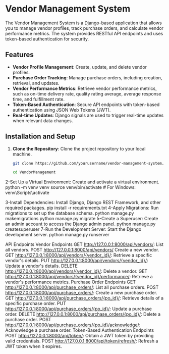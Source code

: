 # Vendor Management System

The Vendor Management System is a Django-based application that allows you to manage vendor profiles, track purchase orders, and calculate vendor performance metrics. The system provides RESTful API endpoints and uses token-based authentication for security.

## Features

- **Vendor Profile Management**: Create, update, and delete vendor profiles.
- **Purchase Order Tracking**: Manage purchase orders, including creation, retrieval, and updates.
- **Vendor Performance Metrics**: Retrieve vendor performance metrics, such as on-time delivery rate, quality rating average, average response time, and fulfillment rate.
- **Token-Based Authentication**: Secure API endpoints with token-based authentication using JSON Web Tokens (JWT).
- **Real-time Updates**: Django signals are used to trigger real-time updates when relevant data changes.

## Installation and Setup

1. **Clone the Repository**: Clone the project repository to your local machine.
   ```bash
   git clone https://github.com/yourusername/vendor-management-system.git
   
   cd VendorManagement

2-Set Up a Virtual Environment: Create and activate a virtual environment.
python -m venv venv
source venv/bin/activate  # For Windows: venv\Scripts\activate

3-Install Dependencies: Install Django, Django REST Framework, and other required packages.
pip install -r requirements.txt
4-Apply Migrations: Run migrations to set up the database schema.
python manage.py makemigrations
python manage.py migrate
5-Create a Superuser: Create an admin account to access the Django admin panel.
python manage.py createsuperuser
7-Run the Development Server: Start the Django development server.
python manage.py runserver

API Endpoints
Vendor Endpoints
GET http://127.0.0.1:8000/api/vendors/: List all vendors.
POST http://127.0.0.1:8000/api/vendors/ Create a new vendor.
GET http://127.0.0.1:8000/api/vendors/{vendor_id}/: Retrieve a specific vendor's details.
PUT http://127.0.0.1:8000/api/vendors/{vendor_id}/: Update a vendor's details.
DELETE http://127.0.0.1:8000/api/vendors/{vendor_id}/: Delete a vendor.
GET http://127.0.0.1:8000/api/vendors/{vendor_id}/performance/: Retrieve a vendor's performance metrics.
Purchase Order Endpoints
GET http://127.0.0.1:8000/api/purchase_orders/: List all purchase orders.
POST http://127.0.0.1:8000/api/purchase_orders/: Create a new purchase order.
GET http://127.0.0.1:8000/api/purchase_orders/{po_id}/: Retrieve details of a specific purchase order.
PUT http://127.0.0.1:8000/api/purchase_orders/{po_id}/: Update a purchase order.
DELETE http://127.0.0.1:8000/api/purchase_orders/{po_id}/: Delete a purchase order.
POST http://127.0.0.1:8000/api/purchase_orders/{po_id}/acknowledge/: Acknowledge a purchase order.
Token-Based Authentication Endpoints
POST http://127.0.0.1:8000/api/token/: Obtain a JWT token by providing valid credentials.
POST http://127.0.0.1:8000/api/token/refresh/: Refresh a JWT token when it expires.
